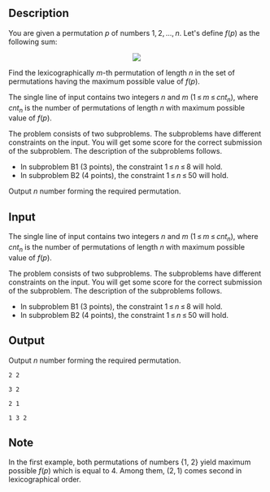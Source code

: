 ## Description

<div><p>You are given a permutation <span class="tex-span"><i>p</i></span> of numbers <span class="tex-span">1, 2, ..., <i>n</i></span>. Let's define <span class="tex-span"><i>f</i>(<i>p</i>)</span> as the following sum:</p><center class="tex-equation"><img align="middle" class="tex-formula" src="file://11Bv66Xi.png" style="max-width: 100.0%;max-height: 100.0%;"></center><p>Find the lexicographically <span class="tex-span"><i>m</i></span>-th permutation of length <span class="tex-span"><i>n</i></span> in the set of permutations having the maximum possible value of <span class="tex-span"><i>f</i>(<i>p</i>)</span>.</p></div><div class="input-specification"><p>The single line of input contains two integers <span class="tex-span"><i>n</i></span> and <span class="tex-span"><i>m</i></span> (<span class="tex-span">1 ≤ <i>m</i> ≤ <i>cnt</i><sub class="lower-index"><i>n</i></sub></span>), where <span class="tex-span"><i>cnt</i><sub class="lower-index"><i>n</i></sub></span> is the number of permutations of length <span class="tex-span"><i>n</i></span> with maximum possible value of <span class="tex-span"><i>f</i>(<i>p</i>)</span>.</p><p><span class="tex-font-style-it">The problem consists of two subproblems. The subproblems have different constraints on the input. You will get some score for the correct submission of the subproblem. The description of the subproblems follows.</span></p><ul> <li> In subproblem B1 (<span class="tex-span">3</span> points), the constraint <span class="tex-span">1 ≤ <i>n</i> ≤ 8</span> will hold. </li><li> In subproblem B2 (<span class="tex-span">4</span> points), the constraint <span class="tex-span">1 ≤ <i>n</i> ≤ 50</span> will hold. </li></ul></div><div class="output-specification"><p>Output <span class="tex-span"><i>n</i></span> number forming the required permutation.</p></div>

## Input

<p>The single line of input contains two integers <span class="tex-span"><i>n</i></span> and <span class="tex-span"><i>m</i></span> (<span class="tex-span">1 ≤ <i>m</i> ≤ <i>cnt</i><sub class="lower-index"><i>n</i></sub></span>), where <span class="tex-span"><i>cnt</i><sub class="lower-index"><i>n</i></sub></span> is the number of permutations of length <span class="tex-span"><i>n</i></span> with maximum possible value of <span class="tex-span"><i>f</i>(<i>p</i>)</span>.</p><p><span class="tex-font-style-it">The problem consists of two subproblems. The subproblems have different constraints on the input. You will get some score for the correct submission of the subproblem. The description of the subproblems follows.</span></p><ul> <li> In subproblem B1 (<span class="tex-span">3</span> points), the constraint <span class="tex-span">1 ≤ <i>n</i> ≤ 8</span> will hold. </li><li> In subproblem B2 (<span class="tex-span">4</span> points), the constraint <span class="tex-span">1 ≤ <i>n</i> ≤ 50</span> will hold. </li></ul>

## Output

<p>Output <span class="tex-span"><i>n</i></span> number forming the required permutation.</p>





```input1
2 2

```




```input2
3 2

```




```output1
2 1 

```




```output2
1 3 2 

```



## Note

<p>In the first example, both permutations of numbers {1, 2} yield maximum possible <span class="tex-span"><i>f</i>(<i>p</i>)</span> which is equal to 4. Among them, <span class="tex-span">(2, 1)</span> comes second in lexicographical order.</p>
